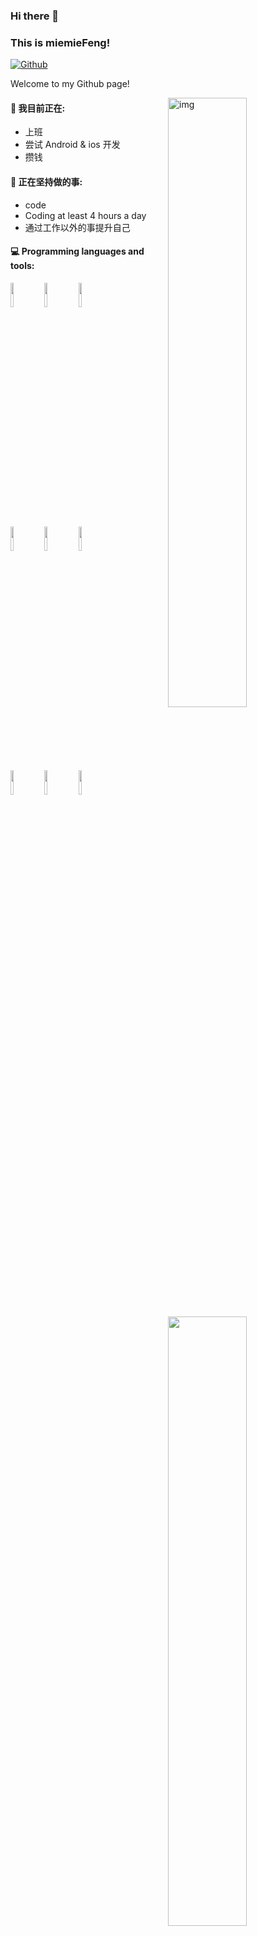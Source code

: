 ### Hi there 👋 
### This is miemieFeng!

[![Github](https://img.shields.io/badge/-Github-000?style=flat&logo=Github&logoColor=white)](https://github.com/miemieFeng)

Welcome to my Github page!

<img align="right" alt="img" src="[https://www.dmoe.cc/random.php?postid=135&type=url&itype=image]" width="50%" height="auto" />


#### 🌱 我目前正在: 
- 上班  
- 尝试 Android & ios 开发
- 攒钱

#### :muscle: 正在坚持做的事:
- code
- Coding at least 4 hours a day
- 通过工作以外的事提升自己

#### :computer: Programming languages and tools: 
<p>
	
<img width="50%" align="right" src="https://github-readme-stats.vercel.app/api?username=miemieFeng&show_icons=true&theme=radical" />
<code><img width="10%" src="https://www.vectorlogo.zone/logos/java/java-ar21.svg"></code>
<code><img width="10%" src="https://www.vectorlogo.zone/logos/python/python-ar21.svg"></code>
<code><img width="10%" src="https://www.vectorlogo.zone/logos/mysql/mysql-ar21.svg"></code>
<br />
<code><img width="10%" src="https://www.vectorlogo.zone/logos/springio/springio-ar21.svg"></code>
<code><img width="10%" src="https://www.vectorlogo.zone/logos/javascript/javascript-ar21.svg"></code>
<code><img width="10%" src="https://www.vectorlogo.zone/logos/w3_css/w3_css-ar21.svg"></code>
<br />
<code><img width="10%" src="https://www.vectorlogo.zone/logos/python/python-ar21.svg"></code>
<code><img width="10%" src="https://www.vectorlogo.zone/logos/vuejs/vuejs-ar21.svg"></code>
<code><img width="10%" src="https://www.vectorlogo.zone/logos/git-scm/git-scm-ar21.svg"></code>
</p>
